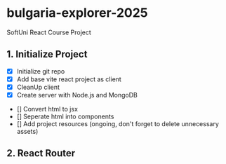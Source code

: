 # bulgaria-explorer-2025
SoftUni React Course Project

## 1. Initialize Project
- [x] Initialize git repo
- [x] Add base vite react project as client
- [x] CleanUp client
- [x] Create server with Node.js and MongoDB  
- [] Convert html to jsx
- [] Seperate html into components
- [] Add project resources (ongoing, don't forget to delete unnecessary assets)
## 2. React Router